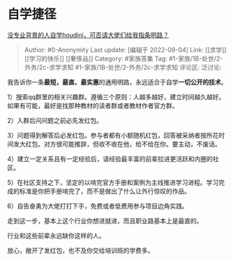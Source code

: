 # 自学捷径
[没专业背景的人自学houdini，可否请大佬们给我指条明路？](https://www.zhihu.com/question/303215859/answer/1064258893)

> Author: #0-Anonymity
> Last update: [编辑于 2022-09-04]
> Link: [[求学]] [[学习的快乐]] [[奢侈品]]
> Category: #家族答集
> Tag: #1-家族/1B-处世/2-外务/2c-求学求知 #1-家族/1B-处世/2-外务/2c-求学求知
> 评论区:
> 泛讨论:

我告诉你一条**最短，最直、最实惠**的通用明路，永远适合于自学**一切公开的技术**。

1）搜索qq群里的相关兴趣群。遵循三个原则：人越多越好，建立时间越久越好。如果有可能，最好是找那种教材的读者群或者教材作者官方群。

2）入群后问问题之前必先发红包。

3）问题得到解答后必发红包。参与者都有小额随机红包，回答被采纳者按所花时间发大红包。对方很可能推辞，但收不收在他，给不给在你。要主动，不废话。

4）建立一定关系且有一定经验后，请经验最丰富的前辈拉进更活跃和内圈的社区。

5）在社区支持之下，坚定的以啃完官方手册和案例为主线推进学习进程。学习完成的标准是你把手册啃完了，而不是做出了什么让外行惊叹的作品。

6）自告奋勇为大佬打打下手，免费或者低费用参与项目边角实践。

走到这一步，基本上这个行业你想进就进，而且职业路基本上是最直的。

行业和这些前辈永远缺你这样的人。

放心，敞开了发红包，也不及你交给培训班的学费多。
